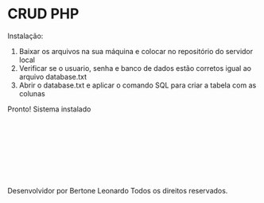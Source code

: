 <h1 style="font-style: font-weight-bold;">CRUD PHP</h1>

<p> Instalação: </p>
<ol>
  <li>Baixar os arquivos na sua máquina e colocar no repositório do servidor local</li>
  <li>Verificar se o usuario, senha e banco de dados estão corretos igual ao arquivo database.txt</li>
  <li>Abrir o database.txt e aplicar o comando SQL para criar a tabela com as colunas</li>
</ol>

<p>Pronto! Sistema instalado</p>








<br><br><br><br><br><br><br>



<label>Desenvolvidor por Bertone Leonardo</label>
<label>Todos os direitos reservados.</label>
